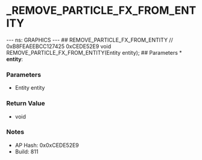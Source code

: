 # _REMOVE_PARTICLE_FX_FROM_ENTITY

--- ns: GRAPHICS --- ## REMOVE_PARTICLE_FX_FROM_ENTITY  // 0xB8FEAEEBCC127425 0xCEDE52E9 void REMOVE_PARTICLE_FX_FROM_ENTITY(Entity entity);   ## Parameters * **entity**:

### Parameters
* Entity entity

### Return Value
* void

### Notes
* AP Hash: 0x0xCEDE52E9
* Build: 811

